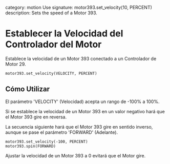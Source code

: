 category: motion  Use
signature: motor393.set_velocity(10, PERCENT)  
description: Sets the speed of a Motor 393.

# Establecer la Velocidad del Controlador del Motor

Establece la velocidad de un Motor 393 conectado a un Controlador de Motor 29.

```don 
motor393.set_velocity(VELOCITY, PERCENT)
```

## Cómo Utilizar

El parámetro 'VELOCITY' (Velocidad) acepta un rango de -100% a 100%.

Si se establece la velocidad de un Motor 393 en un valor negativo hará que el Motor 393 gire en reversa.

La secuencia siguiente hará que el Motor 393 gire en sentido inverso, aunque se pase el parámetro 'FORWARD' (Adelante).

```don
motor393.set_velocity(-100, PERCENT)
motor393.spin(FORWARD)
```

Ajustar la velocidad de un Motor 393 a 0 evitará que el Motor gire.


<advanced>
</advanced>

